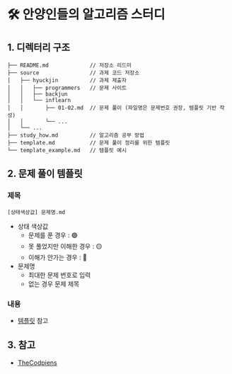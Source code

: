 # 🛠 안양인들의 알고리즘 스터디
## 1. 디렉터리 구조
```
├── README.md             // 저장소 리드미
├── source                // 과제 코드 저장소
│   ├── hyuckjin          // 과제 제출자
│   │   ├── programmers   // 문제 사이트
│   │   ├── backjun       
│   │   └── inflearn      
│   │       ├── 01-02.md  // 문제 풀이 (파일명은 문제번호 권장, 템플릿 기반 작성)
│   │       └── ...
│   └── ...
├── study_how.md          // 알고리즘 공부 방법
├── template.md           // 문제 풀이 정리를 위한 템플릿
└── template_example.md   // 템플릿 예시
```

## 2. 문제 풀이 템플릿
### 제목
```
[상태색상값] 문제명.md
```
- 상태 색상값
  - 문제를 푼 경우 : 🟢
  - 못 풀었지만 이해한 경우 : 🟡
  - 이해가 안가는 경우 : 🔴
- 문제명 
  - 최대한 문제 번호로 입력
  - 없는 경우 문제 제목
  
### 내용
- [템플릿](https://github.com/evan-hwang/anyang-algorithm/blob/main/template.md) 참고

## 3. 참고
- [TheCodpiens](https://github.com/TheCopiens/algorithm-study)
